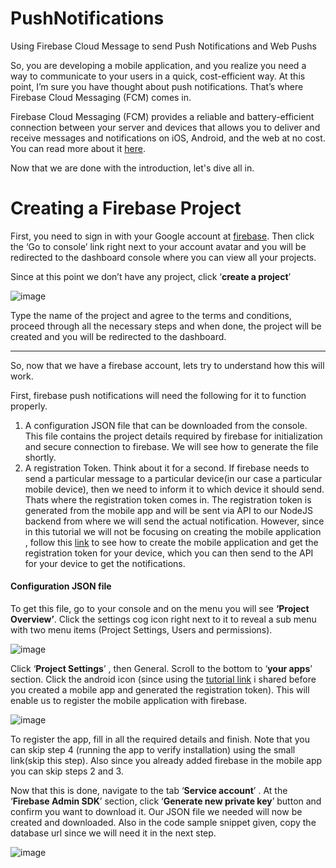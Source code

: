 # PushNotifications
Using Firebase Cloud Message to send Push Notifications and Web Pushs

So, you are developing a mobile application, and you realize you need a way to communicate to your users in a quick, cost-efficient way. At this point, I’m sure you have thought about push notifications. That’s where Firebase Cloud Messaging (FCM) comes in.

Firebase Cloud Messaging (FCM) provides a reliable and battery-efficient connection between your server and devices that allows you to deliver and receive messages and notifications on iOS, Android, and the web at no cost. You can read more about it [here](https://firebase.google.com/products/cloud-messaging/).

Now that we are done with the introduction, let's dive all in.

# Creating a Firebase Project 

First, you need to sign in with your Google account at [firebase](http://firebase.google.com/). Then click the ‘Go to console’ link right next to your account avatar and you will be redirected to the dashboard console where you can view all your projects.

Since at this point we don’t have any project, click ‘**create a project**’

![image](https://user-images.githubusercontent.com/73944895/191836551-4e8783c7-7224-433b-8598-e4e41b0fd0de.png)

Type the name of the project and agree to the terms and conditions, proceed through all the necessary steps and when done, the project will be created and you will be redirected to the dashboard.

***

So, now that we have a firebase account, lets try to understand how this will work.

First, firebase push notifications will need the following for it to function properly.

1. A configuration JSON file that can be downloaded from the console. This file contains the project details required by firebase for initialization and secure connection to firebase. We will see how to generate the file shortly.
2. A registration Token. Think about it for a second. If firebase needs to send a particular message to a particular device(in our case a particular mobile device), then we need to inform it to which device it should send. Thats where the registration token comes in. The registration token is generated from the mobile app and will be sent via API to our NodeJS backend from where we will send the actual notification. However, since in this tutorial we will not be focusing on creating the mobile application , follow this [link](https://www.androidauthority.com/android-push-notifications-with-firebase-cloud-messaging-925075/) to see how to create the mobile application and get the registration token for your device, which you can then send to the API for your device to get the notifications.
#### Configuration JSON file

To get this file, go to your console and on the menu you will see **‘Project Overview’**. Click the settings cog icon right next to it to reveal a sub menu with two menu items (Project Settings, Users and permissions).

![image](https://user-images.githubusercontent.com/73944895/191838159-a18e98d7-5a33-4504-94c2-3fa08ac3d821.png)

Click ‘**Project Settings**’ , then General. Scroll to the bottom to ‘**your apps**’ section. Click the android icon (since using the [tutorial link](https://www.androidauthority.com/android-push-notifications-with-firebase-cloud-messaging-925075/) i shared before you created a mobile app and generated the registration token). This will enable us to register the mobile application with firebase.

![image](https://user-images.githubusercontent.com/73944895/191838543-65205b6c-c413-40e7-9cfc-81657ca4b6b9.png)

To register the app, fill in all the required details and finish. Note that you can skip step 4 (running the app to verify installation) using the small link(skip this step). Also since you already added firebase in the mobile app you can skip steps 2 and 3.

Now that this is done, navigate to the tab ‘**Service account**’ . At the ‘**Firebase Admin SDK**’ section, click ‘**Generate new private key**’ button and confirm you want to download it. Our JSON file we needed will now be created and downloaded. Also in the code sample snippet given, copy the database url since we will need it in the next step.

![image](https://user-images.githubusercontent.com/73944895/191838711-6824af66-e985-4c84-8664-d97dd48825c1.png)
